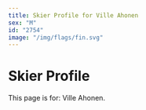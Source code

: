 ```yaml
---
title: Skier Profile for Ville Ahonen
sex: "M"
id: "2754"
image: "/img/flags/fin.svg" 
---
```


# Skier Profile

This page is for: Ville Ahonen.
    